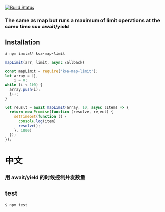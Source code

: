 [![Build Status](https://travis-ci.org/yaonie084/map-limit.svg?branch=master)](https://travis-ci.org/yaonie084/map-limit)

### The same as map but runs a maximum of limit operations at the same time use await/yield

## Installation

```sh
$ npm install koa-map-limit
```

```javascript
mapLimit(arr, limit, async callback)
```

```javascript
const mapLimit = require('koa-map-limit');
let array = [],
    i = 0;
while (i < 100) {
  array.push(i);
  i++;
}

let reuslt = await mapLimit(array, 10, async (item) => {
  return new Promise(function (resolve, reject) {
    setTimeout(function () {
      console.log(item)
      resolve();
    }, 1000)
  });
});
```


# 中文

### 用 await/yield 的时候控制并发数量

## test

```sh
$ npm test
```